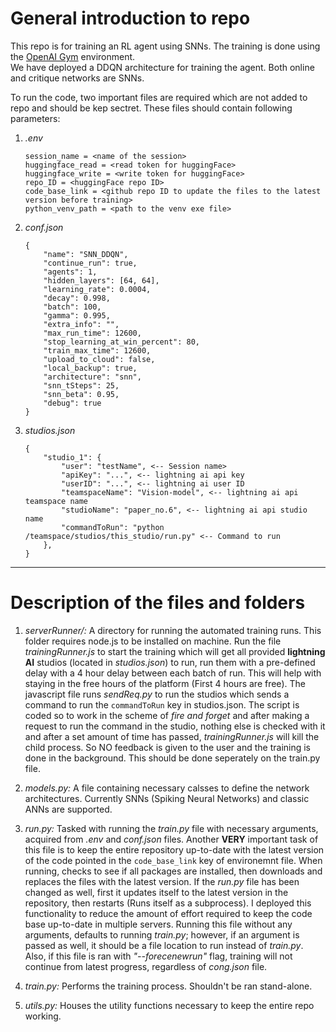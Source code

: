 # General introduction to repo

This repo is for training an RL agent using SNNs. The training is done using the [OpenAI Gym](https://gym.openai.com/) environment.  
We have deployed a DDQN architecture for training the agent. Both online and critique networks are SNNs.  
  
To run the code, two important files are required which are not added to repo and should be kep sectret. These files should contain following parameters:  
1. *.env*  
    ```
    session_name = <name of the session>
    huggingface_read = <read token for huggingFace>
    huggingface_write = <write token for huggingFace>
    repo_ID = <huggingFace repo ID>
    code_base_link = <github repo ID to update the files to the latest version before training>
    python_venv_path = <path to the venv exe file>
    ```
2. *conf.json*
    ```
    {
        "name": "SNN_DDQN",
        "continue_run": true,
        "agents": 1,
        "hidden_layers": [64, 64],
        "learning_rate": 0.0004,
        "decay": 0.998,
        "batch": 100,
        "gamma": 0.995,
        "extra_info": "",
        "max_run_time": 12600, 
        "stop_learning_at_win_percent": 80,
        "train_max_time": 12600,
        "upload_to_cloud": false,
        "local_backup": true,
        "architecture": "snn",
        "snn_tSteps": 25,
        "snn_beta": 0.95,
        "debug": true
    }
    ```
3. *studios.json*
    ```
    {
        "studio_1": {
            "user": "testName", <-- Session name>
            "apiKey": "...", <-- lightning ai api key
            "userID": "...", <-- lightning ai user ID
            "teamspaceName": "Vision-model", <-- lightning ai api teamspace name
            "studioName": "paper_no.6", <-- lightning ai api studio name
            "commandToRun": "python /teamspace/studios/this_studio/run.py" <-- Command to run
        },
    }
    ```
  
  
---
  
# Description of the files and folders

1. *serverRunner/:* A directory for running the automated training runs. This folder requires node.js to be installed on machine. Run the file *trainingRunner.js* to start the training which will get all provided **lightning AI** studios (located in *studios.json*) to run, run them with a pre-defined delay with a 4 hour delay between each batch of run. This will help with staying in the free hours of the platform (First 4 hours are free). The javascript file runs *sendReq.py* to run the studios which sends a command to run the `commandToRun` key in studios.json. The script is coded so to work in the scheme of *fire and forget* and after making a request to run the command in the studio, nothing else is checked with it and after a set amount of time has passed, *trainingRunner.js* will kill the child process. So NO feedback is given to the user and the training is done in the background. This should be done seperately on the train.py file.

2. *models.py:* A file containing necessary calsses to define the network architectures. Currently SNNs (Spiking Neural Networks) and classic ANNs are supported.

3. *run.py:* Tasked with running the *train.py* file with necessary arguments, acquired from *.env* and *conf.json* files. Another **VERY** important task of this file is to keep the entire repository up-to-date with the latest version of the code pointed in the `code_base_link` key of environemnt file. When running, checks to see if all packages are installed, then downloads and replaces the files with the latest version. If the *run.py* file has been changed as well, first it updates itself to the latest version in the repository, then restarts (Runs itself as a subprocess). I deployed this functionality to reduce the amount of effort required to keep the code base up-to-date in multiple servers. Running this file without any arguments, defaults to running *train.py*; however, if an argument is passed as well, it should be a file location to run instead of *train.py*. Also, if this file is ran with *"--forecenewrun"* flag, training will not continue from latest progress, regardless of *cong.json* file.

4. *train.py:* Performs the training process. Shouldn't be ran stand-alone.

5. *utils.py:* Houses the utility functions necessary to keep the entire repo working.